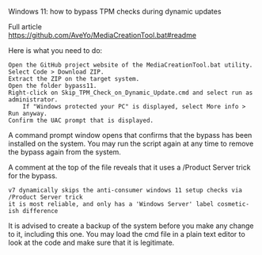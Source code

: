 Windows 11: how to bypass TPM checks during dynamic updates

Full article  
https://github.com/AveYo/MediaCreationTool.bat#readme
 
Here is what you need to do:

    Open the GitHub project website of the MediaCreationTool.bat utility.
    Select Code > Download ZIP.
    Extract the ZIP on the target system.
    Open the folder bypass11.
    Right-click on Skip_TPM_Check_on_Dynamic_Update.cmd and select run as administrator.
        If "Windows protected your PC" is displayed, select More info > Run anyway.
    Confirm the UAC prompt that is displayed.

A command prompt window opens that confirms that the bypass has been installed on the system. You may run the script again at any time to remove the bypass again from the system.

A comment at the top of the file reveals that it uses a /Product Server trick for the bypass.

    v7 dynamically skips the anti-consumer windows 11 setup checks via /Product Server trick
    it is most reliable, and only has a 'Windows Server' label cosmetic-ish difference

It is advised to create a backup of the system before you make any change to it, including this one. You may load the cmd file in a plain text editor to look at the code and make sure that it is legitimate.
